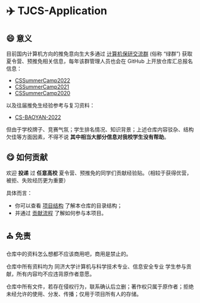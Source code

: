 # :airplane: TJCS-Application

## :smile: 意义

目前国内计算机方向的推免意向生大多通过 [计算机保研交流群](https://github.com/CS-BAOYAN) (俗称 “绿群”) 获取夏令营、预推免相关信息，每年该群管理人员也会在 GitHub 上开放仓库汇总报名信息：

* [CSSummerCamp2022](https://github.com/LinghaoChan/CSSummerCamp2022)
* [CSSummerCamp2021](https://github.com/hit-thusz-RookieCJ/CSSummerCamp2021)
* [CSSummerCamp2020](https://github.com/hcy226/CSSummerCamp2020)

以及往届推免生经验参考与复习资料：

* [CS-BAOYAN-2022](https://github.com/CS-BAOYAN/CS-BAOYAN-2022)

但由于学校牌子、竞赛气氛；学生排名情况、知识背景；上述仓库内容驳杂、结构欠佳等方面因素，不得不说 **其中相当大部分信息对我校学生没有帮助**。

## :yum: 如何贡献

欢迎 **投递** 过 **任意高校** 夏令营、预推免的同学们贡献经验贴。（相较于获得优营，被拒、失败经历更为重要）

具体而言：

* 你可以查看 [项目结构](CONTRIBUTING.md#anchor-标准) 了解本仓库的目录结构；
* 并通过 [贡献流程](CONTRIBUTING.md#heart-贡献流程) 了解如何参与本项目。

## :church: 免责

仓库中的资料怎么想都不应该商用吧，商用是禁止的。

仓库中所有资料均为 同济大学计算机与科学技术专业、信息安全专业 学生参与贡献，所有内容均不应违背原作者意愿。

仓库中所有文件，若存在侵权行为，联系确认后立删；著作权只属于原作者；拒绝未经允许的使用、分发、传播；仅用于项目所有人的存储。
